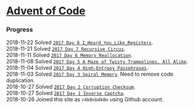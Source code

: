 # [Advent of Code](https://adventofcode.com/)
### Progress

2018-11-22 Solved [`2017 Day 8 I_Heard_You_Like_Registers`](./2017/Day_8_I_Heard_You_Like_Registers/).  
2018-11-21 Solved [`2017 Day 7 Recursive Circus`](./2017/Day_7_Recursive_Circus/).  
2018-11-11 Solved [`2017 Day 6 Memory Reallocation`](./2017/Day_6_Memory_Reallocation/).  
2018-11-08 Solved [`2017 Day 5 A Maze of Twisty Trampolines, All Alike`](./2017/Day_5_A_Maze_of_Twisty_Trampolines_All_Alike/).  
2018-11-04 Solved [`2017 Day 4 High-Entropy Passphrases`](./2017/Day_4_High-Entropy_Passphrases/).  
2018-11-03 Solved [`2017 Day 3 Spiral Memory`](./2017/Day_3_Spiral_Memory). Need to remove code duplication.  
2018-10-27 Solved [`2017 Day 2 Corruption Checksum`](./2017/Day_2_Corruption_Checksum).  
2018-10-27 Solved [`2017 Day 1 Inverse Captcha`](./2017/Day_1_Inverse_Captcha).  
2018-10-26 Joined this site as `r4k0nb4k0n` using Github account.

